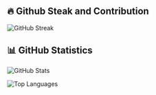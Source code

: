 ## 🔥 Github Steak and Contribution
![GitHub Streak](https://github-readme-streak-stats.herokuapp.com/?user=LakshayBaijal&theme=dark)


## 📊 GitHub Statistics

![GitHub Stats](https://github-readme-stats.vercel.app/api?username=LakshayBaijal&show_icons=true&theme=radical)

![Top Languages](https://github-readme-stats.vercel.app/api/top-langs/?username=LakshayBaijal&layout=compact&theme=radical)

